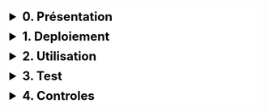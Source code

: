 <style>
    .Droite {
        text-align: right;
    }
    .heatMap {
        width: 100%;
    }
    .heatMap th {
        background: #cfd8dc;
        word-wrap: break-word;
        text-align: center;
    }
    .heatMap tr:nth-child(1) { background: #e1f5fe ; }
    .heatMap tr:nth-child(2) { background: #b3e5fc ; }
    .heatMap tr:nth-child(3) { background: #e1f5fe ; }
    .heatMap tr:nth-child(4) { background: #b3e5fc ; }
    .heatMap tr:nth-child(5) { background: #e1f5fe ; }
    .heatMap tr:nth-child(6) { background: #b3e5fc ; }
	.heatMap tr:nth-child(7) { background: #e1f5fe ; }
    .heatMap tr:nth-child(8) { background: #b3e5fc ; }
    .heatMap tr:nth-child(9) { background: #e1f5fe ; }
    .heatMap tr:nth-child(10) { background: #b3e5fc ; }
    .heatMap tr:nth-child(11) { background: #e1f5fe ; }
    .heatMap tr:nth-child(12) { background: #b3e5fc ; }

    .ex1 {
    margin: auto;
    background: gold;
    width: 66%;
    }
    .ex2 {
            margin: 0px 0px 0px 20px;
    }

    details {  
        
        border:5px solid #ffffff;
        background: #ffffff;
        color: #000000;
    }

    summary {
        font-size: 24px;
        font-weight: bold;
    
    }

    .sum1 {
        font-size: 20px;
        font-weight: bold;
    }    

    .sum2 {
        font-size: 16px;
        font-weight: normal;
    
    }
</style> 




<!--- PRESENTATION------------------------------------------>
<!---------------------------------------------------------->

<details>
<summary>0. Présentation</summary>

Pour répondre à différents besoins liés à ORBIS et toutes les données enregsitrées dans sa DB,
nous avons conçu une DB de Diagnostic.
Elle contient différentes ... tables, procédures stockées et fonctions .. rangées dans plusieurs schémas.

Pour accéder à la DB d'ORBIS, une procdure permet de disposer de synonymes ayant les mêmes noms que les tables d'ORBIS ... les données sont accessibles comme si nous étions dans la DB d'ORBIS.
 


<details>
<summary class="sum2">DB_DIAG contient les schémas suivants :</summary>

<div class="heatMap">

|Nom|Description|
|:--|:--|
|_Backup||
|_Data||
|_Extract||
|_Genkey||
|_HistoConfig||
|_ORBIS||
|_Root||
|_Schema||
|_TComp||
|_WebAPI||
|Docu||
</div>
</details>


<!--- ROOT------------------------------------------>
<details  class="ex2" >
<summary  class="sum1"><i>Root</i></summary>
<details class="ex2" >
<summary class="sum2"><i>Tables</i></summary>
<div class="heatMap">  
    
|Nom|Description|
|:--|:--|
|Backup_files||
|Configuration||
|Event||
|EventLog||
|TBL_COLUMNS||
</div>
</details>
<details class="ex2" >
<summary class="sum2"><i>Procédures</i></summary>
<div class="heatMap">

|Nom|Description|
|:--|:--|
|sp_CreateCsvFileFromQuery||
|sp_CreateDirectory||
|sp_DeleteFile||
|sp_ExtractRoutines||
|sp_ReadFile||
|sp_ReadFileU||
|sp_SaveBlob||
|sp_SaveFile||
|sp_SaveFileU||
|sp_ShowJson||
|sp_ShowJson_UTF8||
|...||

</div>
</details>
<details class="ex2" >
<summary class="sum2"><i>Fonctions</i></summary>
<div class="heatMap">

|Nom|Description|
|:--|:--|
|fn_ConversionChaineEtendue||
|fn_ConversionChaineHTML||
|fn_ConvertBase64ToBin||
|fn_ConvertBinToBase64||
|fn_HashCode||
|fn_UTF8ToNvarchar||
|fn_NVARCHARtoUTF8||
|LPAD||
|RPAD||
|...||

</div>
</details>

</details>
<!--- FIN ROOT------------------------------------------>


<!--- ORBIS------------------------------------------>
<details  class="ex2" >
<summary  class="sum1"><i>ORBIS</i></summary>

<details class="ex2" >
<summary class="sum2"><i>Tables</i></summary>
<div class="heatMap">  
    
|Nom|Description|
|:--|:--|
|DICO_OPERATION||
|Tempo_BIO||
|Tempo_HTML||
</div>
</details>
<details class="ex2" >
<summary class="sum2"><i>Procédures</i></summary>
<div class="heatMap">

|Nom|Description|
|:--|:--|
|sp_CreationVueAlphas||
|sp_CreationVueFace||
|...||

</div>
</details>

</details>
 <!--- FIN ORBIS------------------------------------------>


<!--- BACKUP------------------------------------------>
<details  class="ex2" >
<summary  class="sum1"><i>BACKUP</i></summary>

<details class="ex2" >
<summary class="sum2"><i>Tables</i></summary>
<div class="heatMap">  
    
|Nom|Description|
|:--|:--|
|BACKUP_FILES||

</div>
</details>
<details class="ex2" >
<summary class="sum2"><i>Procédures</i></summary>
<div class="heatMap">

|Nom|Description|
|:--|:--|
|sp_Backup||
|sp_PurgeAllBackupFiles||
|sp_PurgeBackupFiles||
|sp_Restore||


</div>
</details>
<details class="ex2" >
<summary class="sum2"><i>Fonctions</i></summary>
<div class="heatMap">

|Nom|Description|
|:--|:--|
|...||

</div>
</details>
</details>
 <!--- FIN BACKUP------------------------------------------>



<!--- CONN------------------------------------------>
<details  class="ex2" >
<summary  class="sum1"><i>CONN</i></summary>

<details class="ex2" >
<summary class="sum2"><i>Tables</i></summary>
<div class="heatMap">  
    
|Nom|Description|
|:--|:--|
|...||

</div>
</details>
<details class="ex2" >
<summary class="sum2"><i>Procédures</i></summary>
<div class="heatMap">

|Nom|Description|
|:--|:--|
|sp_CreateSynonymsForTargetDatabase||

</div>
</details>
<details class="ex2" >
<summary class="sum2"><i>Fonctions</i></summary>
<div class="heatMap">

|Nom|Description|
|:--|:--|
|...||

</div>
</details>
</details>
 <!--- FIN CONN------------------------------------------>


<!--- HTTP------------------------------------------>
<details  class="ex2" >
<summary  class="sum1"><i>HTTP</i></summary>

<details class="ex2" >
<summary class="sum2"><i>Tables</i></summary>
<div class="heatMap">  
    
|Nom|Description|
|:--|:--|
|Execution||

</div>
</details>
<details class="ex2" >
<summary class="sum2"><i>Procédures</i></summary>
<div class="heatMap">

|Nom|Description|
|:--|:--|
|sp_ExecuteHTTPAuthExt||
|sp_ExecuteHTTPAuthExt_Bin||

</div>
</details>
<details class="ex2" >
<summary class="sum2"><i>Fonctions</i></summary>
<div class="heatMap">

|Nom|Description|
|:--|:--|
|...||

</div>
</details>
</details>
 <!--- FIN HTTP------------------------------------------>



<!--- WEBAPI------------------------------------------>
<details  class="ex2" >
<summary  class="sum1"><i>WEBAPI</i></summary>

<details class="ex2" >
<summary class="sum2"><i>Tables</i></summary>
<div class="heatMap">  
    
|Nom|Description|
|:--|:--|
|WebAPI||
|.||
|.||
|.||
|.||
|.||

</div>
</details>
<details class="ex2" >
<summary class="sum2"><i>Procédures</i></summary>
<div class="heatMap">

|Nom|Description|
|:--|:--|
|...||

</div>
</details>
<details class="ex2" >
<summary class="sum2"><i>Fonctions</i></summary>
<div class="heatMap">

|Nom|Description|
|:--|:--|
|...||

</div>
</details>
</details>
 <!--- FIN WEBAPI------------------------------------------>



<!--- HistoConfig------------------------------------------>
<details  class="ex2" >
<summary  class="sum1"><i>HistoConfig</i></summary>

<details class="ex2" >
<summary class="sum2"><i>Tables</i></summary>
<div class="heatMap">  
    
|Nom|Description|
|:--|:--|
|...||

</div>
</details>
<details class="ex2" >
<summary class="sum2"><i>Procédures</i></summary>
<div class="heatMap">

|Nom|Description|
|:--|:--|
|...||

</div>
</details>
<details class="ex2" >
<summary class="sum2"><i>Fonctions</i></summary>
<div class="heatMap">

|Nom|Description|
|:--|:--|
|...||

</div>
</details>
</details>
 <!--- FIN HistoConfig------------------------------------------>

<!--- AUTRES------------------------------------------>
<details  class="ex2" >
<summary  class="sum1"><i>AUTRES</i></summary>

<details class="ex2" >
<summary class="sum2"><i>Tables</i></summary>
<div class="heatMap">  
    
|Nom|Description|
|:--|:--|
|...||

</div>
</details>
<details class="ex2" >
<summary class="sum2"><i>Procédures</i></summary>
<div class="heatMap">

|Nom|Description|
|:--|:--|
|...||

</div>
</details>
<details class="ex2" >
<summary class="sum2"><i>Fonctions</i></summary>
<div class="heatMap">

|Nom|Description|
|:--|:--|
|...||

</div>
</details>
</details>
 <!--- FIN AUTRES------------------------------------------>

</details>


<!--- DEPLOIEMENT------------------------------------------->
<!---------------------------------------------------------->

<details>
<summary>1. Deploiement</summary>

Le déploiement s'effectue à l'aide de 3 fichiers SQL.  
<div class="heatMap">

|Description|Sript sql|
|--|--|
|Création de la DB et des schémas|[Deploy\Create_DB_DIAG.sql](./Deploy/Create_DB_DIAG.sql)|
|Procédures de base|[Deploy\Deploy.sql](./Deploy/Deploy.sql)|
|Procédures complétmentaires|[Deploy\Deploy_supp.sql](./Deploy/Deploy_supp.sql)|
</div>
Chacun des fichiers doit être ouvert dans SSMS, puis Executé.  

****  

**Deploy.sql** 

il faut personnaliser  : 	**@ROOT**

**Deploy_supp.sql**

il faut personnaliser  : **@DB_ORBIS**

** **

</details>


<!--- UTILISATION------------------------------------------->
<!---------------------------------------------------------->

<details>
<summary>2. Utilisation</summary>

```
eeeee
```

    eeee

ssss
 
** **

</details>

<!--- TESTS------------------------------------------------->
<!---------------------------------------------------------->

<details>
<summary>3. Test</summary>

*vvfrgev*



** **

</details>


<!--- CONTROLES--------------------------------------------->
<!---------------------------------------------------------->


<details>
<summary>4. Controles</summary>


** **

</details>

<!---------------------------------------------------------->





